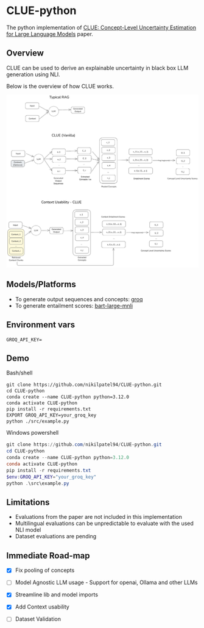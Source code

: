 # CLUE-python
The python implementation of [CLUE: Concept-Level Uncertainty Estimation for Large Language Models](https://arxiv.org/abs/2409.03021) paper.

## Overview

CLUE can be used to derive an explainable uncertainty in black box LLM generation using NLI. 

Below is the overview of how CLUE works. 

![Alt text](images/CLUE_diagram.png)

## Models/Platforms

- To generate output sequences and concepts: [groq](https://groq.com/)
- To generate entailment scores: [bart-large-mnli](https://huggingface.co/facebook/bart-large-mnli)

## Environment vars
```var
GROQ_API_KEY=
```

## Demo

Bash/shell
```shell
git clone https://github.com/nikilpatel94/CLUE-python.git
cd CLUE-python
conda create --name CLUE-python python=3.12.0
conda activate CLUE-python
pip install -r requirements.txt
EXPORT GROQ_API_KEY=your_groq_key
python ./src/example.py
```

Windows powershell
```powershell
git clone https://github.com/nikilpatel94/CLUE-python.git
cd CLUE-python
conda create --name CLUE-python python=3.12.0
conda activate CLUE-python
pip install -r requirements.txt
$env:GROQ_API_KEY="your_groq_key"
python .\src\example.py
```

## Limitations

- Evaluations from the paper are not included in this implementation
- Multilingual evaluations can be unpredictable to evaluate with the used NLI model
- Dataset evaluations are pending

## Immediate Road-map

- [x] Fix pooling of concepts
- [ ] Model Agnostic LLM usage - Support for openai, Ollama and other LLMs
- [x] Streamline lib and model imports
- [x] Add Context usability
- [ ] Dataset Validation

